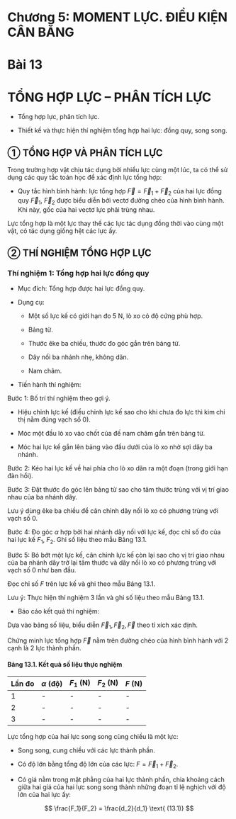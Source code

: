 # Chương 5: MOMENT LỰC. ĐIỀU KIỆN CÂN BẰNG

# Bài 13

# TỔNG HỢP LỰC – PHÂN TÍCH LỰC

- Tổng hợp lực, phân tích lực.

- Thiết kế và thực hiện thí nghiệm tổng hợp hai lực: đồng quy, song song.

## ① TỔNG HỢP VÀ PHÂN TÍCH LỰC

Trong trường hợp vật chịu tác dụng bởi nhiều lực cùng một lúc, ta có thể sử dụng các quy tắc toán học để xác định lực tổng hợp:

- Quy tắc hình bình hành: lực tổng hợp $\vec{F} = \vec{F}_1 + \vec{F}_2$ của hai lực đồng quy $\vec{F}_1$, $\vec{F}_2$ được biểu diễn bởi vectơ đường chéo của hình bình hành. Khi này, gốc của hai vectơ lực phải trùng nhau.

Lực tổng hợp là một lực thay thế các lực tác dụng đồng thời vào cùng một vật, có tác dụng giống hệt các lực ấy.

## ② THÍ NGHIỆM TỔNG HỢP LỰC

### Thí nghiệm 1: Tổng hợp hai lực đồng quy

- Mục đích: Tổng hợp được hai lực đồng quy.

- Dụng cụ:

    - Một số lực kế có giới hạn đo 5 N, lò xo có độ cứng phù hợp.

    - Bảng từ.

    - Thước êke ba chiều, thước đo góc gắn trên bảng từ.

    - Dây nối ba nhánh nhẹ, không dãn.

    - Nam châm.

- Tiến hành thí nghiệm:

Bước 1: Bố trí thí nghiệm theo gợi ý.

- Hiệu chỉnh lực kế (điều chỉnh lực kế sao cho khi chưa đo lực thì kim chỉ thị nằm đúng vạch số 0).

- Móc một đầu lò xo vào chốt của đế nam châm gắn trên bảng từ.

- Móc hai lực kế gắn lên bảng vào đầu dưới của lò xo nhờ sợi dây ba nhánh.

Bước 2: Kéo hai lực kế về hai phía cho lò xo dãn ra một đoạn (trong giới hạn đàn hồi).

Bước 3: Đặt thước đo góc lên bảng từ sao cho tâm thước trùng với vị trí giao nhau của ba nhánh dây.

Lưu ý dùng êke ba chiều để cân chỉnh dây nối lò xo có phương trùng với vạch số 0.

Bước 4: Đo góc $\alpha$ hợp bởi hai nhánh dây nối với lực kế, đọc chỉ số đo của hai lực kế $F_1$, $F_2$. Ghi số liệu theo mẫu Bảng 13.1.

Bước 5: Bỏ bớt một lực kế, cân chỉnh lực kế còn lại sao cho vị trí giao nhau của ba nhánh dây trở lại tâm thước và dây nối lò xo có phương trùng với vạch số 0 như ban đầu.

Đọc chỉ số $F$ trên lực kế và ghi theo mẫu Bảng 13.1.

Lưu ý: Thực hiện thí nghiệm 3 lần và ghi số liệu theo mẫu Bảng 13.1.

- Báo cáo kết quả thí nghiệm:

Dựa vào bảng số liệu, biểu diễn $\vec{F}_1, \vec{F}_2, \vec{F}$ theo tỉ xích xác định.

Chứng minh lực tổng hợp $\vec{F}$ nằm trên đường chéo của hình bình hành với 2 cạnh là 2 lực thành phần.

#### Bảng 13.1. Kết quả số liệu thực nghiệm

| Lần đo | $\alpha$ (độ) | $F_1$ (N) | $F_2$ (N) | $F$ (N) |
|---|---|---|---|---|
| 1 | - | - | - | - |
| 2 | - | - | - | - |
| 3 | - | - | - | - |

Lực tổng hợp của hai lực song song cùng chiều là một lực:

- Song song, cung chiều với các lực thành phần.

- Có độ lớn bằng tổng độ lớn của các lực: $F = \vec{F}_1 + \vec{F}_2$.

- Có giá nằm trong mặt phẳng của hai lực thành phần, chia khoảng cách giữa hai giá của hai lực song song thành những đoạn tỉ lệ nghịch với độ lớn của hai lực ấy:

$$ \frac{F_1}{F_2} = \frac{d_2}{d_1} \text{ (13.1)} $$
